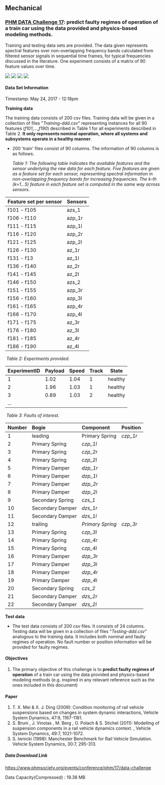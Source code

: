 ## Mechanical   

### [PHM DATA Challenge 17](<https://www.phmsociety.org/events/conference/phm/17/data-challenge>): predict faulty regimes of operation of a train car using the data provided and physics-based modeling methods.       

Training and testing data sets are provided. The data given represents spectral features over non-overlapping frequency bands calculated from filtered sensor signals in sequential time frames, for typical frequencies discussed in the literature. One experiment consists of a matrix of 90 feature values over time.    

![](https://img.shields.io/badge/sector-mechanical-purple.svg)
![](https://img.shields.io/badge/labeled-implicit-green.svg)
![](https://img.shields.io/badge/time--series-yes-blue.svg) ![](<https://img.shields.io/badge/simulation-yes-blue.svg>)          

#### Data Set Information    

Timestamp: May 24, 2017 - 12:18pm    

__Training data__   

The training data consists of 200 csv files. Training data will be given in a collection of files "*Training-ddd.csv*" representing instances for all 90 features (*f101*,…,*f190*) described in Table 1 for all experiments described in Table 2. __It only represents nominal operation, where all systems and subsystems operate in a healthy manner__.           

- 200 'train' files consist of 90 columns. The information of 90 columns is as follows.         

  *Table 1: The following table indicates the available features and the sensor underlying the raw data for each feature. Five features are given as a feature set for each sensor, representing spectral information in non-overlapping frequency bands for increasing frequencies. The k-th (k=1...5) feature in each feature set is computed in the same way across sensors.*   

| Feature set per sensor | Sensors |
| ---------------------- | ------- |
| f101 - f105            | azs_1   |
| f106 - f110            | azp_1r  |
| f111 - f115            | azp_1l  |
| f116 - f120            | azp_2r  |
| f121 - f125            | azp_2l  |
| f126 - f130            | az_1r   |
| f131 - f13             | az_1l   |
| f136 - f140            | az_2r   |
| f141 - f145            | az_2l   |
| f146 - f150            | azs_2   |
| f151 - f155            | azp_3r  |
| f156 - f160            | azp_3l  |
| f161 - f165            | azp_4r  |
| f166 - f170            | azp_4l  |
| f171 - f175            | az_3r   |
| f176 - f180            | az_3l   |
| f181 - f185            | az_4r   |
| f186 - f190            | az_4l   |

​	*Table 2: Experiments provided.* 

| ExperimentID | Payload | Speed | Track | State   |
| ------------ | ------- | ----- | ----- | ------- |
| 1            | 1.02    | 1.04  | 1     | healthy |
| 2            | 1.96    | 1.03  | 1     | healthy |
| 3            | 0.89    | 1.03  | 2     | healthy |
| ...          |         |       |       |         |

​	*Table 3: Faults of interest.*    

| Number | Bogie            | Component        | Position |
| :----- | :--------------- | :--------------- | :------- |
| 1      | leading          | Primary Spring   | *czp_1r* |
| 2      | Primary Spring   | *czp_1l*         |          |
| 3      | Primary Spring   | *czp_2r*         |          |
| 4      | Primary Spring   | *czp_2l*         |          |
| 5      | Primary Damper   | *dzp_1r*         |          |
| 6      | Primary Damper   | *dzp_1l*         |          |
| 7      | Primary Damper   | *dzp_2r*         |          |
| 8      | Primary Damper   | *dzp_2l*         |          |
| 9      | Secondary Spring | *czs_1*          |          |
| 10     | Secondary Damper | *dzs_1r*         |          |
| 11     | Secondary Damper | *dzs_1l*         |          |
| 12     | trailing         | *Primary Spring* | *czp_3r* |
| 13     | Primary Spring   | *czp_3l*         |          |
| 14     | Primary Spring   | *czp_4r*         |          |
| 15     | Primary Spring   | *czp_4l*         |          |
| 16     | Primary Damper   | *dzp_3r*         |          |
| 17     | Primary Damper   | *dzp_3l*         |          |
| 18     | Primary Damper   | *dzp_4r*         |          |
| 19     | Primary Damper   | *dzp_4l*         |          |
| 20     | Secondary Spring | *czs_2*          |          |
| 21     | Secondary Damper | *dzs_2r*         |          |
| 22     | Secondary Damper | *dzs_2l*         |          |

__Test data__    

- The test data consists of 200 csv files. It consists of 24 columns. Testing data will be given in a collection of files "*Testing-ddd.csv*" analogous to the training data. It includes both nominal and faulty regimes of operation. No fault number or position information will be provided for faulty regimes.           

#### Objectives          

1. The primary objective of this challenge is to **predict faulty regimes of operation** of a train car using the data provided and physics-based modeling methods (e.g. inspired in any relevant reference such as the ones included in this document)       

#### Paper     

1. T. X. Mei & X. J. Ding (2009): Condition monitoring of rail vehicle suspensions based on changes in system dynamic interactions, Vehicle System Dynamics, 47:9, 1167-1181.  
2. S. Bruni , J. Vinolas , M. Berg , O. Polach & S. Stichel (2011): Modelling of suspension components in a rail vehicle dynamics context. , Vehicle System Dynamics, 49:7, 1021-1072.  
3. S. Iwnicki (1998): Manchester Benchmark for Rail Vehicle Simulation. Vehicle System Dynamics, 30:7, 295-313.     

##### Data Download Link     

<https://www.phmsociety.org/events/conference/phm/17/data-challenge>     

Data Capacity(Compressed) : 19.38 MB        

